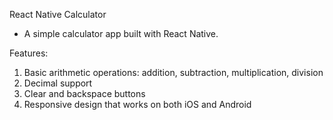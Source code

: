 React Native Calculator
- A simple calculator app built with React Native.

Features:
1. Basic arithmetic operations: addition, subtraction, multiplication, division
2. Decimal support
3. Clear and backspace buttons
4. Responsive design that works on both iOS and Android
